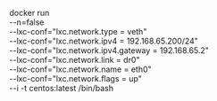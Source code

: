 docker run \
--n=false \
--lxc-conf="lxc.network.type = veth" \
--lxc-conf="lxc.network.ipv4 = 192.168.65.200/24" \
--lxc-conf="lxc.network.ipv4.gateway = 192.168.65.2" \
--lxc-conf="lxc.network.link = dr0" \
--lxc-conf="lxc.network.name = eth0" \
--lxc-conf="lxc.network.flags = up" \
--i -t centos:latest /bin/bash
